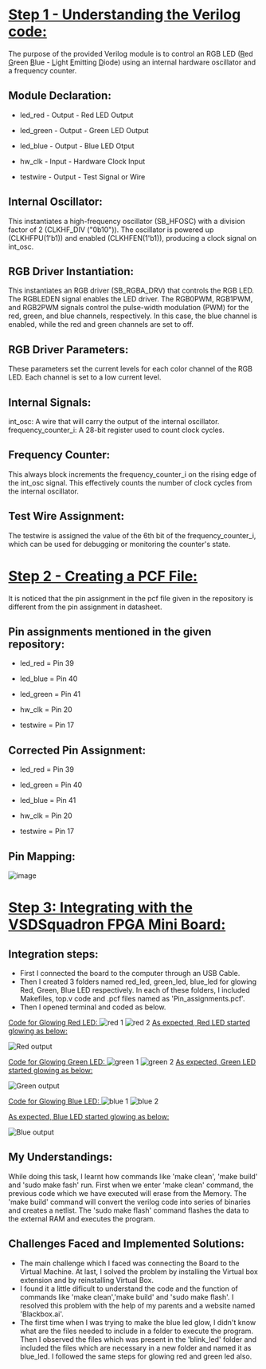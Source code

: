 # <ins> Step 1 - Understanding the Verilog code: </ins>
The purpose of the provided Verilog module is to control an RGB LED (<ins>R</ins>ed <ins>G</ins>reen <ins>B</ins>lue - <ins>L</ins>ight <ins>E</ins>mitting <ins>D</ins>iode) using an internal hardware oscillator and a frequency counter.
## Module Declaration:
- led_red - Output - Red LED Output
* led_green - Output - Green LED Output
+ led_blue - Output - Blue LED Otput
- hw_clk - Input - Hardware Clock Input
* testwire - Output - Test Signal or Wire
## Internal Oscillator:
This instantiates a high-frequency oscillator (SB_HFOSC) with a division factor of 2 (CLKHF_DIV ("0b10")). The oscillator is powered up (CLKHFPU(1'b1)) and enabled (CLKHFEN(1'b1)), producing a clock signal on int_osc.
## RGB Driver Instantiation:
This instantiates an RGB driver (SB_RGBA_DRV) that controls the RGB LED. The RGBLEDEN signal enables the LED driver. The RGB0PWM, RGB1PWM, and RGB2PWM signals control the pulse-width modulation (PWM) for the red, green, and blue channels, respectively. In this case, the blue channel is enabled, while the red and green channels are set to off.
## RGB Driver Parameters:
These parameters set the current levels for each color channel of the RGB LED. Each channel is set to a low current level.
## Internal Signals:
int_osc: A wire that will carry the output of the internal oscillator.
frequency_counter_i: A 28-bit register used to count clock cycles.
## Frequency Counter:
This always block increments the frequency_counter_i on the rising edge of the int_osc signal. This effectively counts the number of clock cycles from the internal oscillator.
## Test Wire Assignment:
The testwire is assigned the value of the 6th bit of the frequency_counter_i, which can be used for debugging or monitoring the counter's state.

# <ins> Step 2 - Creating a PCF File: </ins>
It is noticed that the pin assignment in the pcf file given in the repository is different from the pin assignment in datasheet.
## Pin assignments mentioned in the given repository:
- led_red = Pin 39
* led_blue = Pin 40
+ led_green = Pin 41
- hw_clk = Pin 20
* testwire = Pin 17
## Corrected Pin Assignment:
- led_red = Pin 39
* led_green = Pin 40
+ led_blue = Pin 41
- hw_clk = Pin 20
* testwire = Pin 17
## Pin Mapping:
![image](https://github.com/user-attachments/assets/f221ac4b-996b-4af2-8d8c-da28a6f13616)

# <ins> Step 3: Integrating with the VSDSquadron FPGA Mini Board: </ins>
## Integration steps:
- First I connected the board to the computer through an USB Cable.
- Then I created 3 folders named red_led, green_led, blue_led for glowing Red, Green, Blue LED respectively. In each of these folders, I included Makefiles, top.v code and .pcf files named as 'Pin_assignments.pcf'.
- Then I opened terminal and coded as below.
  
 <ins> Code for Glowing Red LED: </ins>
  ![red 1](https://github.com/user-attachments/assets/6e17810d-4594-492a-b783-2320578594b5)
  ![red 2](https://github.com/user-attachments/assets/cd41e617-1238-4011-bb76-d9a33ba12680)
 <ins> As expected, Red LED started glowing as below: </ins>
  
  ![Red output](https://github.com/user-attachments/assets/75c73a8d-71ab-4162-9d15-331e8975f59a)

<ins> Code for Glowing Green LED: </ins>
  ![green 1](https://github.com/user-attachments/assets/fe0f391a-7ca0-4ee1-a25b-dcc4f10c8087)
  ![green 2](https://github.com/user-attachments/assets/67b79cd0-4580-496c-b7d7-d70997914e4f)
<ins> As expected, Green LED started glowing as below: </ins>
  
  ![Green output](https://github.com/user-attachments/assets/97f215ee-ec1d-40be-8c28-971bdeb95f15)

<ins> Code for Glowing Blue LED: </ins>
  ![blue 1](https://github.com/user-attachments/assets/231ef76b-ea3a-481a-a89d-ddf08c6adb7c)
  ![blue 2](https://github.com/user-attachments/assets/d489ee0c-7282-47f1-b731-89f46a2c9b9e)

<ins> As expected, Blue LED started glowing as below: </ins>
  
  ![Blue output](https://github.com/user-attachments/assets/f358ed8f-064b-4d53-8ff5-148c7d32b106)
## My Understandings:
While doing this task, I learnt how commands like 'make clean', 'make build' and 'sudo make fash' run. First when we enter 'make clean' command, the previous code which we have executed will erase from the Memory. The 'make build' command will convert the verilog code into series of binaries and creates a netlist. The 'sudo make flash' command flashes the data to the external RAM and executes the program.
## Challenges Faced and Implemented Solutions:
- The main challenge which I faced was connecting the Board to the Virtual Machine. At last, I solved the problem by installing the Virtual box extension and by 
 reinstalling Virtual Box.
- I found it a little dificult to understand the code and the function of commands like 'make clean','make build' and 'sudo make flash'. I resolved this problem with the help of my parents and a website named 'Blackbox.ai'.
-  The first time when I was trying to make the blue led glow, I didn't know what are the files needed to include in a folder to execute the program. Then I observed the files which was present in the 'blink_led' folder and included the files which are necessary in a new folder and named it as blue_led. I followed the same steps for glowing red and green led also.
